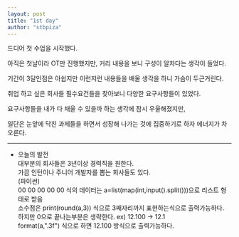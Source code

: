 ```yaml
---
layout: post
title: "1st day"
author: "stbpiza"
---
```


드디어  첫 수업을 시작했다.

아직은 첫날이라 OT만 진행했지만, 커리 내용을 보니 구성이 알차다는 생각이 들었다.

기간이 3달인점은 아쉽지만 이런저런 내용들을 배울 생각을 하니 가슴이 두근거린다.

취업 하고 싶은 회사들 필수요건들을 찾아보니 다양한 요구사항들이 있었다.

요구사항들을 내가 다 채울 수 있을까 하는 생각에 잠시 우울해졌지만,

일단은 눈앞에 닥친 과제들을 하면서 성장해 나가는 것에 집중하기로 하자 에너지가 차오른다.


-----------------------------------------------
- 오늘의 발전 <br>
대부분의 회사들은 3년이상 경력직을 원한다.<br>
가끔 인턴이나 주니어 개발자를 뽑는 회사들도 있다.<br>
(파이썬)<br>
00 00 00 00 00 식의 데이터는 a=list(map(int,input().split()))으로 리스트 형태로 받음<br>
소수점은 print(round(a,3)) 식으로 3째자리까지 표현하는식으로 출력가능하다.<br>
하지만 0으로 끝나는부분은 생략한다. ex) 12.100 -> 12.1<br>
format(a,".3f") 식으로 하면 12.100 방식으로 출력가능하다.
